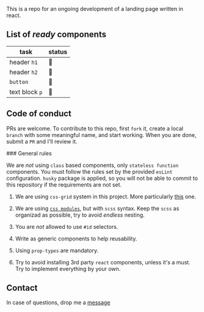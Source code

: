 This is a repo for an ongoing development of a landing page written in react.

## List of _ready_ components

| task           | status   |
| -------------- | -------- |
| header `h1`    | :hammer: |
| header `h2`    | :hammer: |
| `button`       | :hammer: |
| text block `p` | :hammer: |

## Code of conduct

PRs are welcome. To contribute to this repo, first `fork` it, create a local `branch` with some meaningful name, and start working. When you are done, submit a `PR` and I'll review it.

### General rules

We are _not_ using `class` based components, only `stateless function` components. You must follow the rules set by the provided `esLint` configuration. `husky` package is applied, so you will not be able to commit to this repository if the requirements are not set.

1. We are using `css-grid` system in this project. More particularly [this](https://github.com/jxnblk/react-css-grid) one.

2. We are using [`css modules`](https://create-react-app.dev/docs/adding-a-css-modules-stylesheet), but with `scss` syntax. Keep the `scss` as organizad as possible, try to avoid _endless_ nesting.

3. You are _not_ allowed to use `#id` selectors.

4. Write as generic components to help reusability.

5. Using `prop-types` are mandatory.

6. Try to avoid installing 3rd party `react` components, unless it's a must. Try to implement everything by your own.

## Contact

In case of questions, drop me a [message](mailto:zilahi@gmail.com)
